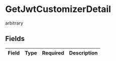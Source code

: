 # GetJwtCustomizerDetail

arbitrary


## Fields

| Field       | Type        | Required    | Description |
| ----------- | ----------- | ----------- | ----------- |